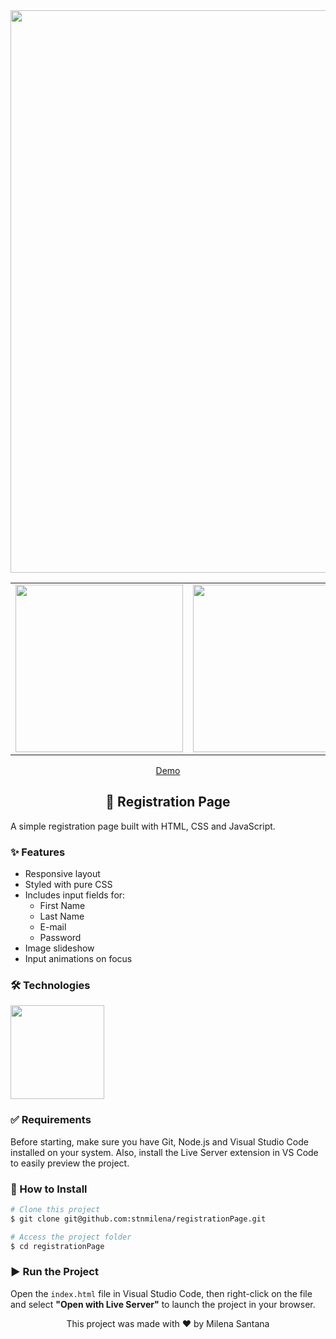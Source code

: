 <div align="center">
  <img src="https://github.com/stnmilena/registrationPage/blob/master/assets/registration-page-screenshot.png?raw=true" width="900"/>

 <table>
  <tr>
    <td><img src="https://github.com/stnmilena/registrationPage/blob/master/assets/registration-page-mobile-1.png?raw=true" width="268"/></td>
    <td><img src="https://github.com/stnmilena/registrationPage/blob/master/assets/registration-page-mobile-2.png?raw=true" width="268"/></td>
    <td><img src="https://github.com/stnmilena/registrationPage/blob/master/assets/registration-page-mobile-3.png?raw=true" width="268"/></td>
  </tr>
</table>
  
<a href="https://registration-page-rose.vercel.app/">Demo</a>
  
  <h2>📝 Registration Page</h2>
</div>

<p>A simple registration page built with HTML, CSS and JavaScript.</p>

<h3>✨ Features</h3>

<ul>
  <li>Responsive layout</li>
  <li>Styled with pure CSS</li>
  <li>Includes input fields for:
    <ul>
      <li>First Name</li>
      <li>Last Name</li>
      <li>E-mail</li>
      <li>Password</li>
    </ul>
  </li>
  <li>Image slideshow</li>
  <li>Input animations on focus</li>
</ul>

<h3>🛠️ Technologies</h3>

<img width="150" src="https://skillicons.dev/icons?i=html,css,javascript,vscode"/>

<h3>✅ Requirements</h3>

<p>Before starting, make sure you have Git, Node.js and Visual Studio Code installed on your system. Also, install the Live Server extension in VS Code to easily preview the project.
</p>

<h3>🚀 How to Install</h3>

```bash
# Clone this project
$ git clone git@github.com:stnmilena/registrationPage.git

# Access the project folder
$ cd registrationPage
```
<h3>▶️ Run the Project</h3>

<p>Open the <code>index.html</code> file in Visual Studio Code, then right-click on the file and select <b>"Open with Live Server"</b> to launch the project in your browser.</p>

<div align="center">
  <span>This project was made with ❤️ by Milena Santana</span>
</div>

